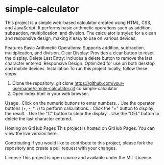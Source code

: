 # simple-calculator
This project is a simple web-based calculator created using HTML, CSS, and JavaScript. It performs basic arithmetic operations such as addition, subtraction, multiplication, and division. The calculator is styled for a clean and responsive design, making it easy to use on various devices.

Features
Basic Arithmetic Operations: Supports addition, subtraction, multiplication, and division.
Clear Display: Provides a clear button to reset the display.
Delete Last Entry: Includes a delete button to remove the last character entered.
Responsive Design: Optimized for use on both desktop and mobile devices.
Installation
To run this project locally, follow these steps:

1. Clone the repository:
git clone https://github.com/your-username/simple-calculator.git
cd simple-calculator
2. Open index.html in your web browser.

Usage
. Click on the numeric buttons to enter numbers.
. Use the operator buttons (+, -, *, /) to perform calculations.
. Click the "=" button to display the result.
. Use the "C" button to clear the display.
. Use the "DEL" button to delete the last character entered.

Hosting on GitHub Pages
 This project is hosted on GitHub Pages. You can view the live version here.

Contributing
 If you would like to contribute to this project, please fork the repository and create a pull request with your changes.

License
 This project is open source and available under the MIT License.

